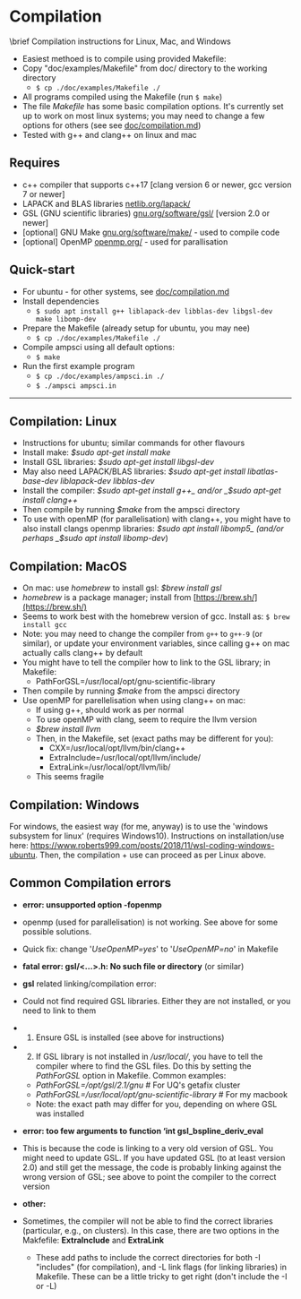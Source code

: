 # Compilation

\brief Compilation instructions for Linux, Mac, and Windows

* Easiest methoed is to compile using provided Makefile:
* Copy "doc/examples/Makefile" from doc/ directory to the working directory
  * `$ cp ./doc/examples/Makefile ./`
* All programs compiled using the Makefile (run `$ make`)
* The file _Makefile_ has some basic compilation options. It's currently set up to work on most linux systems; you may need to change a few options for others (see see [doc/compilation.md](/doc/compilation.md))
* Tested with g++ and clang++ on linux and mac

## Requires

* c++ compiler that supports c++17 [clang version 6 or newer, gcc version 7 or newer]
* LAPACK and BLAS libraries [netlib.org/lapack/](http://www.netlib.org/lapack/)
* GSL (GNU scientific libraries) [gnu.org/software/gsl/](https://www.gnu.org/software/gsl/) [version 2.0 or newer]
* [optional] GNU Make [gnu.org/software/make/](https://www.gnu.org/software/make/) - used to compile code
* [optional] OpenMP [openmp.org/](https://www.openmp.org/) - used for parallisation

## Quick-start

* For ubuntu - for other systems, see [doc/compilation.md](/doc/compilation.md)
* Install dependencies
  * `$ sudo apt install g++ liblapack-dev libblas-dev libgsl-dev make libomp-dev`
* Prepare the Makefile (already setup for ubuntu, you may nee)
  * `$ cp ./doc/examples/Makefile ./`
* Compile ampsci using all default options:  
  * `$ make`
* Run the first example program
  * `$ cp ./doc/examples/ampsci.in ./`
  * `$ ./ampsci ampsci.in`

--------------------------------------------------------------------------------

## Compilation: Linux

* Instructions for ubuntu; similar commands for other flavours
* Install make: _$sudo apt-get install make_
* Install GSL libraries: _$sudo apt-get install libgsl-dev_
* May also need LAPACK/BLAS libraries: _$sudo apt-get install libatlas-base-dev liblapack-dev libblas-dev_
* Install the compiler: _$sudo apt-get install g++_ and/or _$sudo apt-get install clang++_
* Then compile by running _$make_ from the ampsci directory
* To use with openMP (for parallelisation) with clang++, you might have to also install clangs openmp libraries: _$sudo apt install libomp5_ (and/or perhaps _$sudo apt install libomp-dev_)

## Compilation: MacOS

* On mac: use _homebrew_ to install gsl: _$brew install gsl_
* _homebrew_ is a package manager; install from [https://brew.sh/](https://brew.sh/)
* Seems to work best with the homebrew version of gcc. Install as: `$ brew install gcc`
* Note: you may need to change the compiler from `g++` to `g++-9` (or similar), or update your environment variables, since calling g++ on mac actually calls clang++ by default
* You might have to tell the compiler how to link to the GSL library; in Makefile:
  * PathForGSL=/usr/local/opt/gnu-scientific-library
* Then compile by running _$make_ from the ampsci directory
* Use openMP for parellelisation when using clang++ on mac:
  * If using g++, should work as per normal
  * To use openMP with clang, seem to require the llvm version
  * _$brew install llvm_
  * Then, in the Makefile, set (exact paths may be different for you):
    * CXX=/usr/local/opt/llvm/bin/clang++
    * ExtraInclude=/usr/local/opt/llvm/include/
    * ExtraLink=/usr/local/opt/llvm/lib/
  * This seems fragile

## Compilation: Windows

For windows, the easiest way (for me, anyway) is to use the 'windows subsystem for linux' (requires Windows10). Instructions on installation/use here: <https://www.roberts999.com/posts/2018/11/wsl-coding-windows-ubuntu>.
Then, the compilation + use can proceed as per Linux above.

## Common Compilation errors

* **error: unsupported option -fopenmp**

* openmp (used for parallelisation) is not working. See above for some possible solutions.
* Quick fix: change '_UseOpenMP=yes_' to '_UseOpenMP=no_' in Makefile

* **fatal error: gsl/<...>.h: No such file or directory** (or similar)
* **gsl** related linking/compilation error:

* Could not find required GSL libraries. Either they are not installed, or you need to link to them
* 1) Ensure GSL is installed (see above for instructions)
* 2) If GSL library is not installed in _/usr/local/_, you have to tell the compiler where to find the GSL files. Do this by setting the _PathForGSL_ option in Makefile. Common examples:
  * _PathForGSL=/opt/gsl/2.1/gnu_ # For UQ's getafix cluster
  * _PathForGSL=/usr/local/opt/gnu-scientific-library_ # For my macbook
  * Note: the exact path may differ for you, depending on where GSL was installed

* **error: too few arguments to function ‘int gsl_bspline_deriv_eval**

* This is because the code is linking to a very old version of GSL. You might need to update GSL. If you have updated GSL (to at least version 2.0) and still get the message, the code is probably linking against the wrong version of GSL; see above to point the compiler to the correct version

* **other:**
* Sometimes, the compiler will not be able to find the correct libraries (particular, e.g., on clusters). In this case, there are two options in the Makfefile: **ExtraInclude** and **ExtraLink**
  * These add paths to include the correct directories for both -I "includes" (for compilation), and -L link flags (for linking libraries) in Makefile. These can be a little tricky to get right (don't include the -I or -L)
